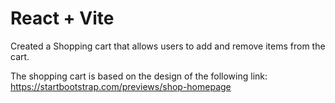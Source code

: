 # React + Vite
Created a Shopping cart that allows users to add and remove items from the cart.

The shopping cart is based on the design of the following link: https://startbootstrap.com/previews/shop-homepage